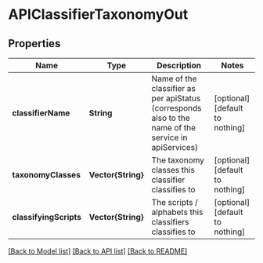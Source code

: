 # APIClassifierTaxonomyOut


## Properties
Name | Type | Description | Notes
------------ | ------------- | ------------- | -------------
**classifierName** | **String** | Name of the classifier as per apiStatus (corresponds also to the name of the service in apiServices) | [optional] [default to nothing]
**taxonomyClasses** | **Vector{String}** | The taxonomy classes this classifier classifies to | [optional] [default to nothing]
**classifyingScripts** | **Vector{String}** | The scripts / alphabets this classifiers classifies to | [optional] [default to nothing]


[[Back to Model list]](../README.md#models) [[Back to API list]](../README.md#api-endpoints) [[Back to README]](../README.md)


